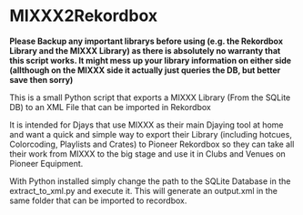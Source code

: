 # MIXXX2Rekordbox


**Please Backup any important librarys before using (e.g. the Rekordbox Library and the MIXXX Library) as there is absolutely no warranty that this script works. It might mess up your library information on either side (allthough on the MIXXX side it actually just queries the DB, but better save then sorry)**

This is a small Python script that exports a MIXXX Library (From the SQLite DB) to an XML File that can be imported in Rekordbox

It is intended for Djays that use MIXXX as their main Djaying tool at home and want a quick and simple way to export their Library (including hotcues, Colorcoding, Playlists and Crates) to Pioneer Rekordbox so they can take all their work from MIXXX to the big stage and use it in Clubs and Venues on Pioneer Equipment.

With Python installed simply change the path to the SQLite Database in the extract_to_xml.py and execute it. This will generate an output.xml in the same folder that can be imported to recordbox.

